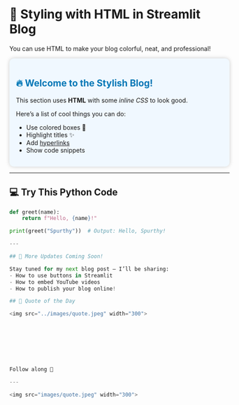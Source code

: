 # 🌈 Styling with HTML in Streamlit Blog

You can use HTML to make your blog colorful, neat, and professional!

<div style='background-color:#f0f8ff; padding:15px; border-radius:10px; box-shadow: 0 0 10px rgba(0,0,0,0.2);'>
  <h2 style='color:#0077b6;'>🔥 Welcome to the Stylish Blog!</h2>
  <p>This section uses <b>HTML</b> with some <i>inline CSS</i> to look good.</p>
  <p>Here’s a list of cool things you can do:</p>
  <ul>
    <li>Use colored boxes 🎨</li>
    <li>Highlight titles ✨</li>
    <li>Add <a href='https://www.google.com' target='_blank'>hyperlinks</a></li>
    <li>Show code snippets</li>
  </ul>
</div>

---

## 💻 Try This Python Code

```python
def greet(name):
    return f"Hello, {name}!"

print(greet("Spurthy"))  # Output: Hello, Spurthy!

---

## 📢 More Updates Coming Soon!

Stay tuned for my next blog post — I’ll be sharing:
- How to use buttons in Streamlit
- How to embed YouTube videos
- How to publish your blog online!

## 🌸 Quote of the Day

<img src="../images/quote.jpeg" width="300">








Follow along 💖

---

<img src="images/quote.jpeg" width="300">
